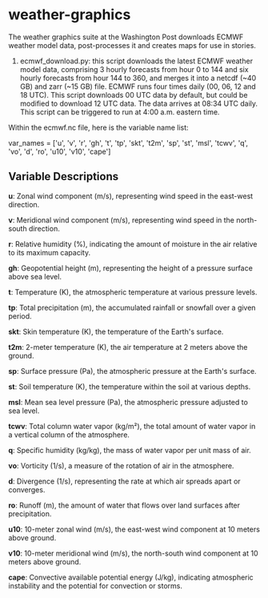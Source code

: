 # weather-graphics

The weather graphics suite at the Washington Post downloads ECMWF weather model data, post-processes it and creates maps for use in stories.

1. ecmwf_download.py: this script downloads the latest ECMWF weather model data, comprising 3 hourly forecasts from hour 0 to 144 and six hourly forecasts from hour 144 to 360, and merges it into a netcdf (~40 GB) and zarr (~15 GB) file. ECMWF runs four times daily (00, 06, 12 and 18 UTC). This script downloads 00 UTC data by default, but could be modified to download 12 UTC data. The data arrives at 08:34 UTC daily. This script can be triggered to run at 4:00 a.m. eastern time.

Within the ecmwf.nc file, here is the variable name list:

var_names = ['u', 'v', 'r', 'gh', 't', 'tp', 'skt', 't2m', 'sp', 'st', 'msl', 'tcwv', 
             'q', 'vo', 'd', 'ro', 'u10', 'v10', 'cape']

## Variable Descriptions

**u**: Zonal wind component (m/s), representing wind speed in the east-west direction.  

**v**: Meridional wind component (m/s), representing wind speed in the north-south direction.  

**r**: Relative humidity (%), indicating the amount of moisture in the air relative to its maximum capacity.  

**gh**: Geopotential height (m), representing the height of a pressure surface above sea level.  

**t**: Temperature (K), the atmospheric temperature at various pressure levels.  

**tp**: Total precipitation (m), the accumulated rainfall or snowfall over a given period.  

**skt**: Skin temperature (K), the temperature of the Earth's surface.  

**t2m**: 2-meter temperature (K), the air temperature at 2 meters above the ground.  

**sp**: Surface pressure (Pa), the atmospheric pressure at the Earth's surface.  

**st**: Soil temperature (K), the temperature within the soil at various depths.  

**msl**: Mean sea level pressure (Pa), the atmospheric pressure adjusted to sea level.  

**tcwv**: Total column water vapor (kg/m²), the total amount of water vapor in a vertical column of the atmosphere.  

**q**: Specific humidity (kg/kg), the mass of water vapor per unit mass of air.  

**vo**: Vorticity (1/s), a measure of the rotation of air in the atmosphere.  

**d**: Divergence (1/s), representing the rate at which air spreads apart or converges.  

**ro**: Runoff (m), the amount of water that flows over land surfaces after precipitation.  

**u10**: 10-meter zonal wind (m/s), the east-west wind component at 10 meters above ground.  

**v10**: 10-meter meridional wind (m/s), the north-south wind component at 10 meters above ground.  

**cape**: Convective available potential energy (J/kg), indicating atmospheric instability and the potential for convection or storms.  
